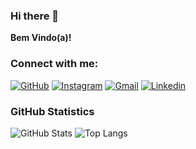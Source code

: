 ### Hi there 👋
**Bem Vindo(a)!** <br>

### Connect with me: 
[![GitHub](https://img.shields.io/badge/alineccorrea-000?style=for-the-badge&logo=github&logoColor=0E76A8)](https://github.com/alineccorrea)
[![Instagram](https://img.shields.io/badge/-Instagram-%23E4405F?style=for-the-badge&logo=instagram&logoColor=white)](https://instagram.com/aline_carvalhoc/)
[![Gmail](https://img.shields.io/badge/Gmail-D14836?style=for-the-badge&logo=gmail&logoColor=white)](mailto:alineccorrea97@gmail.com)
[![Linkedin](https://img.shields.io/badge/-LinkedIn-%230077B5?style=for-the-badge&logo=linkedin&logoColor=white)](https://www.linkedin.com/in/aline-carvalho-correa/)

### GitHub Statistics
![GitHub Stats](https://github-readme-stats.vercel.app/api?username=alineccorrea&theme=transparent&bg_color=000&border_color=30A3DC&show_icons=true&icon_color=30A3DC&title_color=E94D5F&text_color=FFF)
![Top Langs](https://github-readme-stats-git-masterrstaa-rickstaa.vercel.app/api/top-langs/?username=alineccorrea&layout=compact&bg_color=000&border_color=30A3DC&title_color=E94D5F&text_color=FFF)

